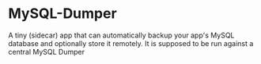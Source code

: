 # MySQL-Dumper
A tiny (sidecar) app that can automatically backup your app's MySQL database and optionally store it remotely.
It is supposed to be run against a central MySQL Dumper 